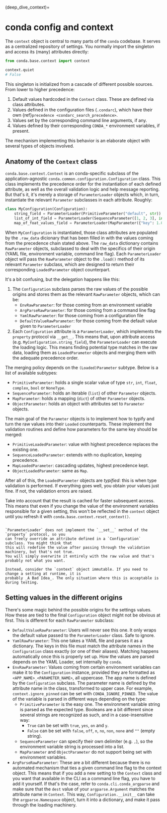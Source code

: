 (deep_dive_context)=

# conda config and context

The `context` object is central to many parts of the `conda` codebase. It serves as a centralized
repository of settings. You normally import the singleton and access its (many) attributes directly:

```python
from conda.base.context import context

context.quiet
# False
```

This singleton is initialized from a cascade of different possible sources. From lower to higher
precedence:

1. Default values hardcoded in the `Context` class. These are defined via class attributes.
2. Values defined in the configuration files (`.condarc`), which have their own
   {ref}`precedence <condarc_search_precedence>`.
3. Values set by the corresponding command line arguments, if any.
4. Values defined by their corresponding `CONDA_*` environment variables, if present.

The mechanism implementing this behavior is an elaborate object with several types of objects
involved.

## Anatomy of the `Context` class

`conda.base.context.Context` is an conda-specific subclass of the application-agnostic
`conda.common.configuration.Configuration` class. This class implements the precedence order
for the instantiation of each defined attribute, as well as the overall validation logic and help
message reporting. But that's it, it's merely a storage of `ParameterLoader` objects which, in
turn, instantiate the relevant `Parameter` subclasses in each attribute. Roughly:

```python
class MyConfiguration(Configuration):
    string_field = ParameterLoader(PrimitiveParameter("default", str))
    list_of_int_field = ParameterLoader(SequenceParameter([1, 2, 3], int))
    map_of_foat_values_field = ParameterLoader(MapParameter({"key": 1.0}, float))
```

When `MyConfiguration` is instantiated, those class attributes are populated by the `.raw_data`
dicionary that has been filled in with the values coming from the precedence chain stated
above. The `raw_data` dictionary contains `RawParameter` objects, subclassed to deal with the
specifics of their origin (YAML file, environment variable, command line flag). Each
`ParameterLoader` object will pass the `RawParameter` object to the `.load()` method of its relevant
`Parameter` subclass, which are designed to return their corresponding `LoadedParameter` object
counterpart.

It's a bit confusing, but the delegation happens like this:

1. The `Configuration` subclass parses the raw values of the possible origins and stores them as
   the relevant `RawParameter` objects, which can be:
   * `EnvRawParameter`: for those coming from an environment variable
   * `ArgParseRawParameter`: for those coming from a command line flag
   * `YamlRawParameter`: for those coming from a configuration file
   * `DefaultValueRawParameter`: for those coming from the default value given to `ParameterLoader`
2. Each `Configuration` attribute is a `ParameterLoader`, which implements the `property` protocol
   via `__get__`. This means that, upon attribute access (e.g. `MyConfiguration.string_field`),
   the `ParameterLoader` can execute the loading logic. This means finding potential type matches
   in the raw data, loading them as `LoadedParameter` objects and merging them with the adequate
   precedence order.

The merging policy depends on the `(Loaded)Parameter` subtype. Below is a list of available
subtypes:

* `PrimitiveParameter`: holds a single scalar value of type `str`, `int`, `float`, `complex`, `bool`
  or `NoneType`.
* `SequenceParameter`: holds an iterable (`list`) of other `Parameter` objects.
* `MapParameter`: holds a mapping (`dict`) of other `Parameter` objects.
* `ObjectParameter`: holds an object with attributes set to `Parameter` objects.

The main goal of the `Parameter` objects is to implement how to typify and turn the raw values into
their `Loaded` counterparts. These implement the validation routines and define how parameters for
the same key should be merged:

* `PrimitiveLoadedParameter`: value with highest precedence replaces the existing one.
* `SequenceLoadedParameter`: extends with no duplication, keeping precedence.
* `MapLoadedParameter`: cascading updates, highest precedence kept.
* `ObjectLoadedParameter`: same as `Map`.

After all of this, the `LoadedParameter` objects are _typified_: this is when type validation is
performed. If everything goes well, you obtain your values just fine. If not, the validation errors
are raised.

Take into account that the result is cached for faster subsequent access. This means that even
if you change the value of the environment variables responsible for a given setting, this won't be
reflected in the `context` object until you refresh it with `conda.base.context.reset_context()`.

```{admonition} Do not modify the Context object!

`ParameterLoader` does not implement the `__set__` method of the `property` protocol, so you
can freely override an attribute defined in a `Configuration` subclass. You might think that
this will redefine the value after passing through the validation machinery, but that's not true.
You will simply overwrite it entirely with the raw value and that's probably not what you want.

Instead, consider the `context` object immutable. If you need to change a setting at runtime, it is
probably _A Bad Idea_. The only situation where this is acceptable is during testing.
```

## Setting values in the different origins

There's some magic behind the possible origins for the settings values. How these are tied to the
final `Configuration` object might not be obvious at first. This is different for each
`RawParameter` subclass:

* `DefaultValueRawParameter`: Users will never see this one. It only wraps the default value passed
  to the `ParameterLoader` class. Safe to ignore.
* `YamlRawParameter`: This one takes a YAML file and parses it as a dictionary. The keys in this
  file must match the attribute names in the `Configuration` class exactly (or one of their
  aliases). Matching happens automatically once this is properly set up. How the values are parsed
  depends on the YAML Loader, set internally by `conda`.
* `EnvRawParameter`: Values coming from certain environment variables can make it to the
  `Configuration` instance, provided they are formatted as `<APP_NAME>_<PARAMETER_NAME>`, all
  uppercase. The app name is defined by the `Configuration` subclass. The parameter name is
  defined by the attribute name in the class, transformed to upper case. For example,
  `context.ignore_pinned` can be set with `CONDA_IGNORE_PINNED`. The value of the variable is parsed
  in different ways depending on the type:
    * `PrimitiveParameter` is the easy one. The environment variable string is parsed as the
      expected type. Booleans are a bit different since several strings are recognized as such, and
      in a case-insensitive way:
        * `True` can be set with `true`, `yes`, `on` and `y`.
        * `False` can be set with `false`, `off`, `n`, `no`, `non`, `none` and `""` (empty string).
    * `SequenceParameter` can specify their own delimiter (e.g. `,`), so the environment variable
      string is processed into a list.
    * `MapParameter` and `ObjectParameter` do not support being set with environment variables.
* `ArgParseRawParameter`: These are a bit different because there is no automated mechanism that
  ties a given command line flag to the context object. This means that if you add a new setting
  to the `Context` class and you want that available in the CLI as a command line flag, you have
  to add it yourself. If that's the case, refer to `conda.cli.conda_argparse` and make sure that
  the `dest` value of your `argparse.Argument` matches the attribute name in `Context`. This way,
  `Configuration.__init__` can take the `argparse.Namespace` object, turn it into a dictionary,
  and make it pass through the loading machinery.
